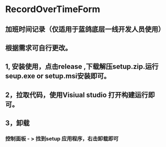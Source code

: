 # RecordOverTimeForm

## 加班时间记录（仅适用于蓝鸽底层一线开发人员使用）
## 根据需求可自行更改。

## 1, 安装使用，点击release ,下载解压setup.zip.运行seup.exe or setup.msi安装即可。
## 2，拉取代码，使用Visiual studio 打开构建运行即可。


## 3，卸载
### 控制面板 - > 找到setup 应用程序，右击卸载即可



